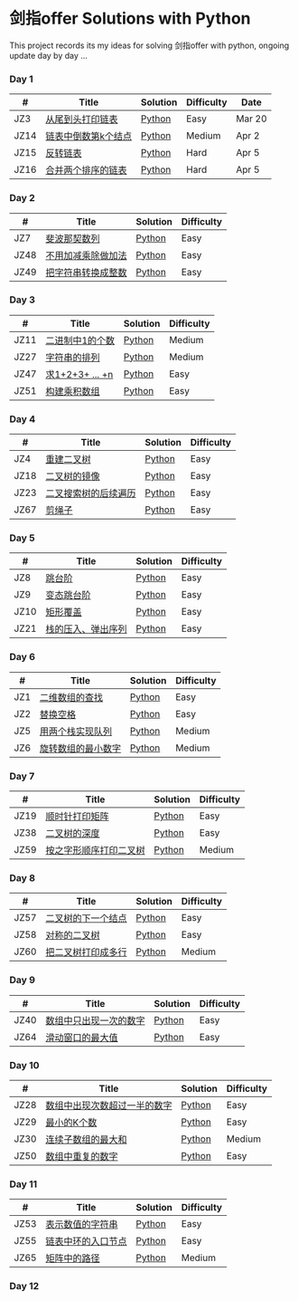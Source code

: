 # 剑指offer Solutions with Python
This project records its my ideas for solving 剑指offer with python, ongoing update day by day ...

### Day 1
|  #  | Title | Solution | Difficulty | Date |
| --- | ----- | -------- |  ----- | ---- |
| JZ3 | [从尾到头打印链表](https://leetcode-cn.com/problems/majority-element/) | [Python](./Daily/169.%20majority_element.py) | Easy | Mar 20 |
| JZ14 | [链表中倒数第k个结点](https://leetcode-cn.com/problems/game-of-life/) | [Python](./Daily/289.%20game_of_live.py) | Medium | Apr 2 |
| JZ15 | [反转链表](https://leetcode-cn.com/problems/lfu-cache/) | [Python](./Daily/460.%20LFU_cache.py) | Hard | Apr 5 |
| JZ16 | [合并两个排序的链表](https://leetcode-cn.com/problems/lfu-cache/) | [Python](./Daily/460.%20LFU_cache.py) | Hard | Apr 5 |

### Day 2
|  #  | Title | Solution | Difficulty |
| --- | ----- | -------- |  ----- |
| JZ7 | [斐波那契数列](https://leetcode-cn.com/problems/two-sum/) | [Python](./Array/1.%20two_sum.py) | Easy |
| JZ48 | [不用加减乘除做加法](https://leetcode-cn.com/problems/maximum-subarray/) | [Python](./Array/53.%20maximum_subarray.py) | Easy |
| JZ49 | [把字符串转换成整数](https://leetcode-cn.com/problems/maximum-subarray/) | [Python](./Array/53.%20maximum_subarray.py) | Easy |

### Day 3
|  #  | Title | Solution | Difficulty |
| --- | ----- | -------- |  ----- |
| JZ11 | [二进制中1的个数](https://leetcode-cn.com/problems/longest-substring-without-repeating-characters/) | [Python](./String/3.%20longest-substring-without-repeating-characters.py) | Medium |
| JZ27 | [字符串的排列](https://leetcode-cn.com/problems/longest-palindromic-substring/) | [Python](./String/5.%20longest-palindromic-substring.py) | Medium |
| JZ47 | [求1+2+3+ ... +n](https://leetcode-cn.com/problems/maximum-subarray/) | [Python](./Array/53.%20maximum_subarray.py) | Easy |
| JZ51 | [构建乘积数组](https://leetcode-cn.com/problems/maximum-subarray/) | [Python](./Array/53.%20maximum_subarray.py) | Easy |

### Day 4
|  #  | Title | Solution | Difficulty |
| --- | ----- | -------- |  ----- |
| JZ4 | [重建二叉树](https://leetcode-cn.com/problems/merge-two-sorted-lists/) | [Python](./LinkedList/21.%20merge_two_sorted_lists.py) | Easy |
| JZ18 | [二叉树的镜像](https://leetcode-cn.com/problems/reverse-linked-list/) | [Python](./LinkedList/26.%20reverse_linked_list.py) | Easy |
| JZ23 | [二叉搜索树的后续遍历](https://leetcode-cn.com/problems/palindrome-linked-list/) | [Python](./LinkedList/234.%20palindrome_linked_list.py) | Easy |
| JZ67 | [剪绳子](https://leetcode-cn.com/problems/maximum-subarray/) | [Python](./Array/53.%20maximum_subarray.py) | Easy |

### Day 5
|  #  | Title | Solution | Difficulty |
| --- | ----- | -------- |  ----- |
| JZ8 | [跳台阶](https://leetcode-cn.com/problems/maximum-subarray/) | [Python](./Array/53.%20maximum_subarray.py) | Easy |
| JZ9 | [变态跳台阶](https://leetcode-cn.com/problems/maximum-subarray/) | [Python](./Array/53.%20maximum_subarray.py) | Easy |
| JZ10 | [矩形覆盖](https://leetcode-cn.com/problems/maximum-subarray/) | [Python](./Array/53.%20maximum_subarray.py) | Easy |
| JZ21 | [栈的压入、弹出序列](https://leetcode-cn.com/problems/maximum-subarray/) | [Python](./Array/53.%20maximum_subarray.py) | Easy |

### Day 6
|  #  | Title | Solution | Difficulty |
| --- | ----- | -------- |  ----- |
| JZ1 | [二维数组的查找](https://leetcode-cn.com/problems/min-stack/) | [Python](./Stack/155.%20min_stack.py) | Easy |
| JZ2 | [替换空格](https://leetcode-cn.com/problems/valid-parentheses/) | [Python](./Stack/20.%20vaild_bracket.py) | Easy |
| JZ5 | [用两个栈实现队列](https://leetcode-cn.com/problems/daily-temperatures/) | [Python](./Stack/739.%20daily_temperatures.py) | Medium |
| JZ6 | [旋转数组的最小数字](https://leetcode-cn.com/problems/decode-string/) | [Python](./Stack/394.%20decode_string.py) | Medium |

### Day 7
|  #  | Title | Solution | Difficulty |
| --- | ----- | -------- |  ----- |
| JZ19 | [顺时针打印矩阵](https://leetcode-cn.com/problems/merge-two-binary-trees/) | [Python](./Tree/617.%20merge_two_binary_trees.py) | Easy |
| JZ38 | [二叉树的深度](https://leetcode-cn.com/problems/invert-binary-tree/) | [Python](./Tree/226.%20invert_binary_tree.py) | Easy |
| JZ59 | [按之字形顺序打印二叉树](https://leetcode-cn.com/problems/binary-tree-inorder-traversal/) | [Python](./Tree/94.%20binary_tree_inorder_traversal.py) | Medium |

### Day 8
|  #  | Title | Solution | Difficulty |
| --- | ----- | -------- |  ----- |
| JZ57 | [二叉树的下一个结点](https://leetcode-cn.com/problems/merge-two-binary-trees/) | [Python](./Tree/617.%20merge_two_binary_trees.py) | Easy |
| JZ58 | [对称的二叉树](https://leetcode-cn.com/problems/invert-binary-tree/) | [Python](./Tree/226.%20invert_binary_tree.py) | Easy |
| JZ60 | [把二叉树打印成多行](https://leetcode-cn.com/problems/binary-tree-inorder-traversal/) | [Python](./Tree/94.%20binary_tree_inorder_traversal.py) | Medium |

### Day 9
|  #  | Title | Solution | Difficulty |
| --- | ----- | -------- |  ----- |
| JZ40 | [数组中只出现一次的数字](https://leetcode-cn.com/problems/merge-two-binary-trees/) | [Python](./Tree/617.%20merge_two_binary_trees.py) | Easy |
| JZ64 | [滑动窗口的最大值](https://leetcode-cn.com/problems/invert-binary-tree/) | [Python](./Tree/226.%20invert_binary_tree.py) | Easy |

### Day 10
|  #  | Title | Solution | Difficulty |
| --- | ----- | -------- |  ----- |
| JZ28 | [数组中出现次数超过一半的数字](https://leetcode-cn.com/problems/merge-two-binary-trees/) | [Python](./Tree/617.%20merge_two_binary_trees.py) | Easy |
| JZ29 | [最小的K个数](https://leetcode-cn.com/problems/invert-binary-tree/) | [Python](./Tree/226.%20invert_binary_tree.py) | Easy |
| JZ30 | [连续子数组的最大和](https://leetcode-cn.com/problems/binary-tree-inorder-traversal/) | [Python](./Tree/94.%20binary_tree_inorder_traversal.py) | Medium |
| JZ50 | [数组中重复的数字](https://leetcode-cn.com/problems/maximum-subarray/) | [Python](./Array/53.%20maximum_subarray.py) | Easy |

### Day 11
|  #  | Title | Solution | Difficulty |
| --- | ----- | -------- |  ----- |
| JZ53 | [表示数值的字符串](https://leetcode-cn.com/problems/merge-two-binary-trees/) | [Python](./Tree/617.%20merge_two_binary_trees.py) | Easy |
| JZ55 | [链表中环的入口节点](https://leetcode-cn.com/problems/invert-binary-tree/) | [Python](./Tree/226.%20invert_binary_tree.py) | Easy |
| JZ65 | [矩阵中的路径](https://leetcode-cn.com/problems/binary-tree-inorder-traversal/) | [Python](./Tree/94.%20binary_tree_inorder_traversal.py) | Medium |

### Day 12